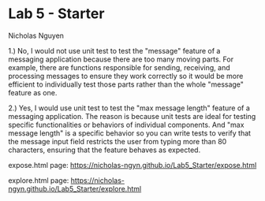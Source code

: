 # Lab 5 - Starter
Nicholas Nguyen

1.) No, I would not use unit test to test the "message" feature of a messaging application because there are too many moving parts.
For example, there are functions responsible for sending, receiving, and processing messages to ensure they work correctly so it would be more
efficient to individually test those parts rather than the whole "message" feature as one.


2.) Yes, I would use unit test to test the "max message length" feature of a messaging application. The reason is because unit tests are ideal for testing specific functionalities or behaviors of individual components. And "max message length" is a specific behavior so you can write tests to verify that the message input field restricts the user from typing more than 80 characters, ensuring that the feature behaves as expected.

expose.html page: https://nicholas-ngyn.github.io/Lab5_Starter/expose.html


explore.html page: https://nicholas-ngyn.github.io/Lab5_Starter/explore.html
